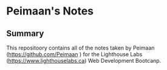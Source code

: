 # Peimaan's Notes
## Summary 

This repositoory contains all of the notes taken by Peimaan (https://github.com/Peimaan ) for the Lighthouse Labs (https://www.lighthouselabs.ca) Web Development Bootcanp.
